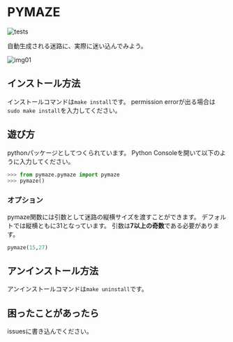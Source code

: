 # PYMAZE
![tests](https://github.com/OkanoShinri/dev-tutorial-exercise/workflows/tests/badge.svg)


自動生成される迷路に、実際に迷い込んでみよう。


![img01](https://user-images.githubusercontent.com/72956592/103644547-e37ad280-4f99-11eb-841f-8afa114277e4.png)


## インストール方法
インストールコマンドは`make install`です。
permission errorが出る場合は`sudo make install`を入力してください。

## 遊び方
pythonパッケージとしてつくられています。
Python Consoleを開いて以下のように入力してください。
```py
>>> from pymaze.pymaze import pymaze
>>> pymaze()
```

### オプション
pymaze関数には引数として迷路の縦横サイズを渡すことができます。
デフォルトでは縦横ともに31となっています。
引数は**7以上の奇数**である必要があります。
```py
pymaze(15,27)
```

## アンインストール方法
アンインストールコマンドは`make uninstall`です。


## 困ったことがあったら
issuesに書き込んでください。


